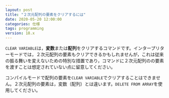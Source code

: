 ```yaml
---
layout: post
title: "２次元配列の要素をクリアするには"
date: 2020-05-20 12:00:00
categories: 仕様
tags: programming
version: 18.x
---
```


``CLEAR VARIABLE``は，**変数**または**配列**をクリアするコマンドです。インタープリターモードでは，２次元配列の要素もクリアできるかもしれませんが，これは従来の振る舞いを変えないための特別な措置であり，コマンドに２次元配列のの要素を渡すことは想定されていない点に留意してください。

コンパイルモードで配列の要素を``CLEAR VARIABLE``でクリアすることはできません。２次元配列の要素は，変数（配列）とは違います。``DELETE FROM ARRAY``を使用してください。
